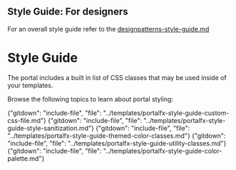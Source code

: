 ## Style Guide: For designers
For an overall style guide refer to the [designpatterns-style-guide.md](designpatterns-style-guide.md)

# Style Guide

The portal includes a built in list of CSS classes that may be used inside of your templates.

Browse the following topics to learn about portal styling:

{"gitdown": "include-file", "file": "../templates/portalfx-style-guide-custom-css-file.md"}
{"gitdown": "include-file", "file": "../templates/portalfx-style-guide-style-sanitization.md"}
{"gitdown": "include-file", "file": "../templates/portalfx-style-guide-themed-color-classes.md"}
{"gitdown": "include-file", "file": "../templates/portalfx-style-guide-utility-classes.md"}
{"gitdown": "include-file", "file": "../templates/portalfx-style-guide-color-palette.md"}